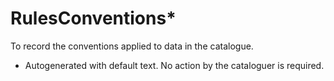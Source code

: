 # RulesConventions\*

To record the conventions applied to data in the catalogue.&#x20;

* Autogenerated with default text. No action by the cataloguer is required.&#x20;
